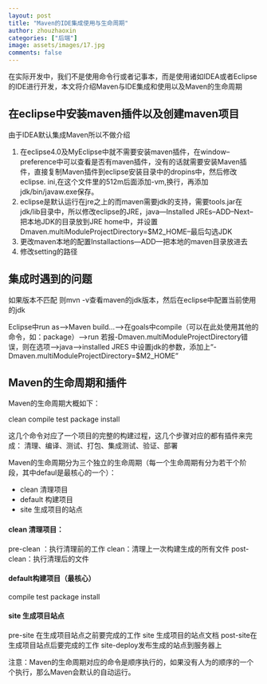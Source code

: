 ```yaml
---
layout: post
title: "Maven的IDE集成使用与生命周期"
author: zhouzhaoxin
categories: ["后端"]
image: assets/images/17.jpg
comments: false
---
```

在实际开发中，我们不是使用命令行或者记事本，而是使用诸如IDEA或者Eclipse的IDE进行开发，本文将介绍Maven与IDE集成和使用以及Maven的生命周期

## 在eclipse中安装maven插件以及创建maven项目
由于IDEA默认集成Maven所以不做介绍

1. 在eclipse4.0及MyEclipse中就不需要安装maven插件，在window–preference中可以查看是否有maven插件，没有的话就需要安装Maven插件，直接复制Maven插件到eclipse安装目录中的dropins中，然后修改eclipse.
ini,在这个文件里的512m后面添加-vm,换行，再添加jdk/bin/javaw.exe保存。
2. eclipse是默认运行在jre之上的而maven需要jdk的支持，需要tools.jar在jdk/lib目录中，所以修改eclipse的JRE，java—Installed JREs–ADD–Next–把本地JDK的目录放到JRE home中，并设置Dmaven.multiModuleProjectDirectory=$M2_HOME–最后勾选JDK
3. 更改maven本地的配置Installactions—ADD—把本地的maven目录放进去
4. 修改setting的路径

## 集成时遇到的问题
如果版本不匹配 则mvn -v查看maven的jdk版本，然后在eclipse中配置当前使用的jdk

Eclipse中run as–>Maven build…–>在goals中compile（可以在此处使用其他的命令，如：package）—>run
若报-Dmaven.multiModuleProjectDirectory错误，则在选项–>java–>installed JRES 中设置jdk的参数，添加上“-Dmaven.multiModuleProjectDirectory=$M2_HOME”

## Maven的生命周期和插件
Maven的生命周期大概如下：

clean compile test package install

这几个命令对应了一个项目的完整的构建过程，这几个步骤对应的都有插件来完成：
清理、编译、测试、打包、集成测试、验证、部署

Maven的生命周期分为三个独立的生命周期（每一个生命周期有分为若干个阶段，其中defaul是最核心的一个）：

- clean 清理项目
- default 构建项目
- site 生成项目的站点

#### clean 清理项目：
pre-clean ：执行清理前的工作
clean：清理上一次构建生成的所有文件
post-clean：执行清理后的文件

#### default构建项目（最核心）
compile test package install

#### site 生成项目站点
pre-site 在生成项目站点之前要完成的工作
site 生成项目的站点文档
post-site在生成项目站点后要完成的工作
site-deploy发布生成的站点到服务器上

注意：Maven的生命周期对应的命令是顺序执行的，如果没有人为的顺序的一个个执行，那么Maven会默认的自动运行。